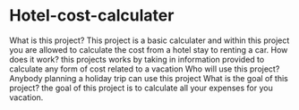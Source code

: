 # Hotel-cost-calculater
What is this project? 
This project is a basic calculater and within this project you are allowed to calculate the cost from a hotel stay to renting a car.
How does it work?
this projects works by taking in information provided to calculate any form of cost related to a vacation
Who will use this project?
Anybody planning a holiday trip can use this project
What is the goal of this project?
the goal of this project is to calculate all your expenses for you vacation.
